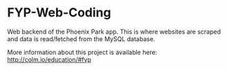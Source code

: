 # FYP-Web-Coding
Web backend of the Phoenix Park app. This is where websites are scraped and data is read/fetched from the MySQL database.

More information about this project is available here: http://colm.io/education/#fyp
